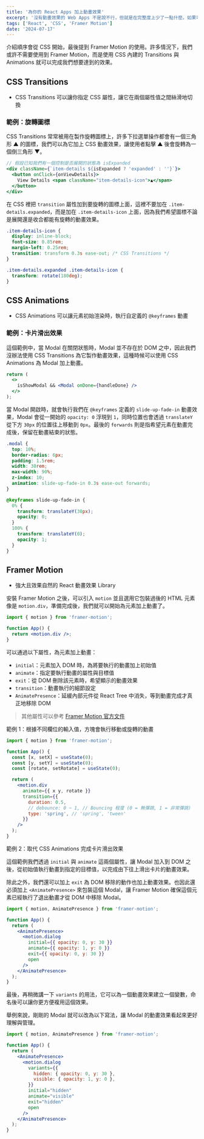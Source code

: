 ```yaml
---
title: '為你的 React Apps 加上動畫效果'
excerpt: '沒有動畫效果的 Web Apps 不是說不行，但就是在完整度上少了一點什麼。如果可以適當添加一些動畫效果，除了可以讓網站看起來更加用心，也可以吸引使用者持續瀏覽。本文會介紹前端加入動畫效果的幾種方式，包含 CSS Transitions、CSS Animations，以及 Framer Motion 這套動畫效果 Library。'
tags: ['React', 'CSS', 'Framer Motion']
date: '2024-07-17'
---
```


介紹順序會從 CSS 開始，最後提到 Framer Motion 的使用。許多情況下，我們或許不需要使用到 Framer Motion，而是使用 CSS 內建的 Transitions 與 Animations 就可以完成我們想要達到的效果。

## CSS Transitions

- CSS Transitions 可以讓你指定 CSS 屬性，讓它在兩個屬性值之間絲滑地切換

### 範例：旋轉圖標

CSS Transitions 常常被用在製作旋轉圖標上，許多下拉選單操作都會有一個三角形 ▲ 的圖標，我們可以為它加上 CSS 動畫效果，讓使用者點擊 ▲ 後會旋轉為一個倒三角形 ▼。

```jsx
// 假設已知我們有一個控制是否展開的狀態為 isExpanded
<div className={`item-details ${isExpanded ? 'expanded' : ''}`}>
  <button onClick={onViewDetails}>
    View Details <span className="item-details-icon">▲</span>
  </button>
</div>
```

在 CSS 裡把 `transition` 屬性加到要旋轉的圖標上面，這裡不要加在 `.item-details.expanded`，而是加在 `.item-details-icon` 上面，因為我們希望圖標不論是展開還是收合都能有旋轉的動畫效果。

```css
.item-details-icon {
  display: inline-block;
  font-size: 0.85rem;
  margin-left: 0.25rem;
  transition: transform 0.3s ease-out; /* CSS Transitions */
}

.item-details.expanded .item-details-icon {
  transform: rotate(180deg);
}
```

## CSS Animations

- CSS Animations 可以讓元素初始渲染時，執行自定義的 `@keyframes` 動畫

### 範例：卡片滑出效果

這個範例中，當 Modal 在關閉狀態時，Modal 並不存在於 DOM 之中，因此我們沒辦法使用 CSS Transitions 為它製作動畫效果，這種時候可以使用 CSS Animations 為 Modal 加上動畫。

```jsx
return (
  <>
    isShowModal && <Modal onDone={handleDone} />
  </>
);
```

當 Modal 開啟時，就會執行我們在 `@keyframes` 定義的 `slide-up-fade-in` 動畫效果，Modal 會從一開始的 `opacity: 0` 浮現到 `1`，同時位置也會透過 `translateY` 從下方 `30px` 的位置往上移動到 `0px`。最後的 `forwards` 則是指希望元素在動畫完成後，保留在動畫結束的狀態。

```css
.modal {
  top: 10%;
  border-radius: 6px;
  padding: 1.5rem;
  width: 30rem;
  max-width: 90%;
  z-index: 10;
  animation: slide-up-fade-in 0.3s ease-out forwards;
}

@keyframes slide-up-fade-in {
  0% {
    transform: translateY(30px);
    opacity: 0;
  }
  100% {
    transform: translateY(0);
    opacity: 1;
  }
}
```

## Framer Motion

- 強大且效果自然的 React 動畫效果 Library

安裝 Framer Motion 之後，可以引入 `motion` 並且選用它包裝過後的 HTML 元素像是 `motion.div`，準備完成後，我們就可以開始為元素加上動畫了。

```jsx
import { motion } from 'framer-motion';

function App() {
  return <motion.div />;
}
```

可以通過以下屬性，為元素加上動畫：

- `initial`：元素加入 DOM 時，為將要執行的動畫加上初始值
- `animate`：指定要執行動畫的屬性與目標值
- `exit`：從 DOM 刪除該元素時，希望顯示的動畫效果
- `transition`：動畫執行的細節設定
- `AnimatePresence`：延緩內部元件從 React Tree 中消失，等到動畫完成才真正地移除 DOM

> 其他屬性可以參考 [Framer Motion 官方文件](https://www.framer.com/motion/)

範例 1：根據不同欄位的輸入值，方塊會執行移動或旋轉的動畫

```jsx
import { motion } from 'framer-motion';

function App() {
  const [x, setX] = useState(0);
  const [y, setY] = useState(0);
  const [rotate, setRotate] = useState(0);

  return (
    <motion.div
      animate={{ x y, rotate }}
      transition={{
        duration: 0.5,
        // debounce: 0 ~ 1, // Bouncing 程度 (0 = 無彈跳, 1 = 非常彈跳)
        type: 'spring', // 'spring', 'tween'
      }}
    />
  );
}
```

範例 2：取代 CSS Animations 完成卡片滑出效果

這個範例我們透過 `initial` 與 `animate` 這兩個屬性，讓 Modal 加入到 DOM 之後，從初始值執行動畫到指定的目標值，以完成由下往上滑出卡片的動畫效果。

除此之外，我們還可以加上 `exit` 為 DOM 移除的動作也加上動畫效果。也因此還必須加上 `<AnimatePresence>` 來包裝這個 Modal，讓 Framer Motion 確保這個元素已經執行了退出動畫才從 DOM 中移除 Modal。

```jsx
import { motion, AnimatePresence } from 'framer-motion';

function App() {
  return (
    <AnimatePresence>
      <motion.dialog
        initial={{ opacity: 0, y: 30 }}
        animate={{ opacity: 1, y: 0 }}
        exit={{ opacity: 0, y: 30 }}
        open
      />
    </AnimatePresence>
  );
}
```

最後，再稍微講一下 `variants` 的用法，它可以為一個動畫效果建立一個變數，命名後可以讓你更方便複用這個效果。

舉例來說，剛剛的 Modal 就可以改為以下寫法，讓 Modal 的動畫效果看起來更好理解與管理。

```jsx
import { motion, AnimatePresence } from 'framer-motion';

function App() {
  return (
    <AnimatePresence>
      <motion.dialog
        variants={{
          hidden: { opacity: 0, y: 30 },
          visible: { opacity: 1, y: 0 },
        }}
        initial="hidden"
        animate="visible"
        exit="hidden"
        open
      />
    </AnimatePresence>
  );
}
```
